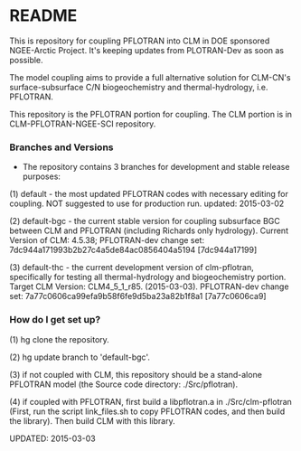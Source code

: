 # README #

This is repository for coupling PFLOTRAN into CLM in DOE sponsored NGEE-Arctic Project. It's keeping updates from PLOTRAN-Dev as soon as possible.

The model coupling aims to provide a full alternative solution for CLM-CN's surface-subsurface C/N biogeochemistry and thermal-hydrology, i.e. PFLOTRAN.

This repository is the PFLOTRAN portion for coupling. The CLM portion is in CLM-PFLOTRAN-NGEE-SCI repository.

### Branches and Versions ###

* The repository contains 3 branches for development and stable release purposes:
  
(1) default - the most updated PFLOTRAN codes with necessary editing for coupling. NOT suggested to use for production run. updated: 2015-03-02

(2) default-bgc - the current stable version for coupling subsurface BGC between CLM and PFLOTRAN (including Richards only hydrology). Current Version of CLM: 4.5.38; PFLOTRAN-dev change set: 7dc944a171993b2b27c4a5de84ac0856404a5194 [7dc944a17199] 

(3) default-thc - the current development version of clm-pflotran, specifically for testing all thermal-hydrology and biogeochemistry portion. Target CLM Version: CLM4_5_1_r85. (2015-03-03). PFLOTRAN-dev change set: 7a77c0606ca99efa9b58f6fe9d5ba23a82b1f8a1 [7a77c0606ca9]

### How do I get set up? ###

(1) hg clone the repository. 

(2) hg update branch to 'default-bgc'.

(3) if not coupled with CLM, this repository should be a stand-alone PFLOTRAN model (the Source code directory: ./Src/pflotran).

(4) if coupled with PFLOTRAN, first build a libpflotran.a in ./Src/clm-pflotran (First, run the script link_files.sh to copy PFLOTRAN codes, and then build the library). Then build CLM with this library. 

UPDATED: 2015-03-03